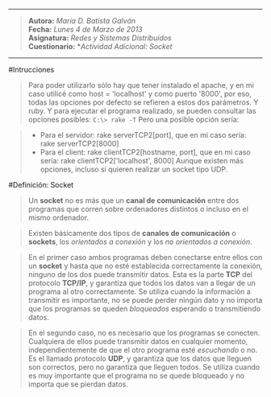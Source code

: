 ***
>**Autora:**         *María D. Batista Galván*  
>**Fecha:**          *Lunes 4 de Marzo de 2013*  
>**Asignatura:**     *Redes y Sistemas Distribuidos*  
>**Cuestionario:**  **Actividad Adicional: Socket*  
***

#Intrucciones

>Para poder utilizarlo sólo hay que tener instalado el apache, y en mi caso utilicé como host = 'localhost' y como puerto '8000', por eso, todas las opciones por defecto se refieren a estos dos parámetros. Y ruby.
Y para ejecutar el programa realizado, se pueden consultar las opciones posibles:
>`C:\> rake -T`
>Pero una posible opción sería:

>* Para el servidor: rake serverTCP2[port], que en mi caso sería: rake serverTCP2[8000]
>* Para el client: rake clientTCP2[hostname, port], que en mi caso sería: rake clientTCP2['localhost', 8000]
Aunque existen más opciones, incluso si quieren realizar un socket tipo UDP.

#Definición: Socket

>Un **socket** no es más que un **canal de comunicación** entre dos programas que corren sobre ordenadores distintos o incluso en el mismo ordenador. 

>Existen básicamente dos tipos de **canales de comunicación** o **sockets**, los *orientados a conexión* y los *no orientados a conexión*.

>En el primer caso ambos programas deben conectarse entre ellos con un **socket** y hasta 
que no esté establecida correctamente la conexión, ninguno de los dos puede transmitir 
datos. Esta es la parte **TCP** del protocolo **TCP/IP**, y garantiza que todos los datos van a 
llegar de un programa al otro correctamente. Se utiliza cuando la información a transmitir 
es importante, no se puede perder ningún dato y no importa que los programas se queden 
*bloqueados* esperando o transmitiendo datos. 

>En el segundo caso, no es necesario que los programas se conecten. Cualquiera de ellos 
puede transmitir datos en cualquier momento, independientemente de que el otro 
programa esté *escuchando* o no. Es el llamado protocolo **UDP**, y garantiza que los datos 
que lleguen son correctos, pero no garantiza que lleguen todos. Se utiliza cuando es muy 
importante que el programa no se quede bloqueado y no importa que se pierdan datos. 